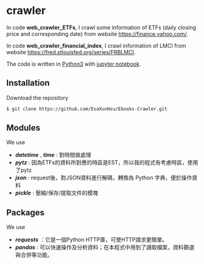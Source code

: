 # crawler

In code **web_crawler_ETFs**, I crawl some information of ETFs (daily closing price and corresponding date) from website https://finance.yahoo.com/.

In code **web_crawler_financial_index**, I crawl information of LMCI from website https://fred.stlouisfed.org/series/FRBLMCI.

The code is written in [Python3](https://www.python.org) with [jupyter notebook](https://jupyter.org/).

## Installation
Download the repository
```bash
$ git clone https://github.com/EvaXunHsu/Ebooks-Crawler.git
```

## Modules
We use 
- **_datetime_** , **_time_** : 對時間做處理
- **_pytz_** : 因為ETFs的資料所對應的時區是EST，所以我的程式有考慮時區，使用了pytz
- **_json_** : request後，對JSON資料進行解碼，轉換為 Python 字典，便於操作資料
- **_pickle_** : 壓縮/保存/提取文件的模塊

## Packages
We use  
- **_requests_** ：它是一個Python HTTP庫，可使HTTP請求更簡單。
- **_pandas_** : 可以快速操作及分析資料；在本程式中用到了讀取檔案，資料篩選與合併等功能。

